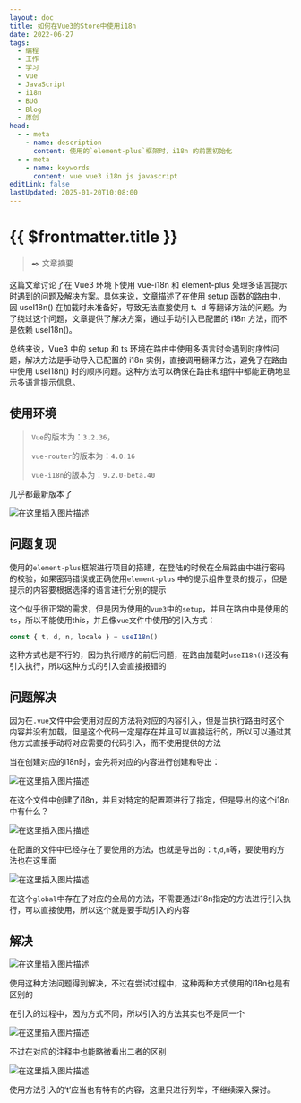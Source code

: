 ```yaml
---
layout: doc
title: 如何在Vue3的Store中使用i18n
date: 2022-06-27
tags:
  - 编程
  - 工作
  - 学习
  - vue
  - JavaScript
  - i18n
  - BUG
  - Blog
  - 原创
head:
  - - meta
    - name: description
      content: 使用的`element-plus`框架时，i18n 的前置初始化
  - - meta
    - name: keywords
      content: vue vue3 i18n js javascript
editLink: false
lastUpdated: 2025-01-20T10:08:00
---
```


# {{ $frontmatter.title }}

>  :black_nib: 文章摘要
<!-- DESC SEP -->

这篇文章讨论了在 Vue3 环境下使用 vue-i18n 和 element-plus 处理多语言提示时遇到的问题及解决方案。具体来说，文章描述了在使用
setup 函数的路由中，因 useI18n() 在加载时未准备好，导致无法直接使用 t、d 等翻译方法的问题。为了绕过这个问题，文章提供了解决方案，通过手动引入已配置的
i18n 方法，而不是依赖 useI18n()。

总结来说，Vue3 中的 setup 和 ts 环境在路由中使用多语言时会遇到时序性问题，解决方法是手动导入已配置的 i18n
实例，直接调用翻译方法，避免了在路由中使用 useI18n() 时的顺序问题。这种方法可以确保在路由和组件中都能正确地显示多语言提示信息。

<!-- DESC SEP -->

## 使用环境

> `Vue`的版本为：`3.2.36`，
>
> `vue-router`的版本为：`4.0.16`
>
> `vue-i18n`的版本为：`9.2.0-beta.40`

几乎都最新版本了

![在这里插入图片描述](../../../public/posts/2022/06/img-1.webp)

## 问题复现

使用的`element-plus`框架进行项目的搭建，在登陆的时候在全局路由中进行密码的校验，如果密码错误或正确使用`element-plus`
中的提示组件登录的提示，但是提示的内容要根据选择的语言进行分别的提示

这个似乎很正常的需求，但是因为使用的`vue3`中的`setup`，并且在路由中是使用的`ts`，所以不能使用this，并且像`vue`文件中使用的引入方式：

```js
const { t, d, n, locale } = useI18n()
```

这种方式也是不行的，因为执行顺序的前后问题，在路由加载时`useI18n()`还没有引入执行，所以这种方式的引入会直接报错的

## 问题解决

因为在`.vue`文件中会使用对应的方法将对应的内容引入，但是当执行路由时这个内容并没有加载，但是这个代码一定是存在并且可以直接运行的，所以可以通过其他方式直接手动将对应需要的代码引入，而不使用提供的方法

当在创建对应的i18n时，会先将对应的内容进行创建和导出：

![在这里插入图片描述](../../../public/posts/2022/06/img-2.webp)

在这个文件中创建了i18n，并且对特定的配置项进行了指定，但是导出的这个i18n中有什么？

![在这里插入图片描述](../../../public/posts/2022/06/img-3.webp)

在配置的文件中已经存在了要使用的方法，也就是导出的：`t`,`d`,`n`等，要使用的方法也在这里面

![在这里插入图片描述](../../../public/posts/2022/06/img-4.webp)

在这个`global`中存在了对应的全局的方法，不需要通过i18n指定的方法进行引入执行，可以直接使用，所以这个就是要手动引入的内容

## 解决

![在这里插入图片描述](../../../public/posts/2022/06/img-5.webp)

使用这种方法问题得到解决，不过在尝试过程中，这种两种方式使用的i18n也是有区别的

在引入的过程中，因为方式不同，所以引入的方法其实也不是同一个

![在这里插入图片描述](../../../public/posts/2022/06/img-6.webp)

不过在对应的注释中也能略微看出二者的区别

![在这里插入图片描述](../../../public/posts/2022/06/img-7.webp)

使用方法引入的‘t’应当也有特有的内容，这里只进行列举，不继续深入探讨。

